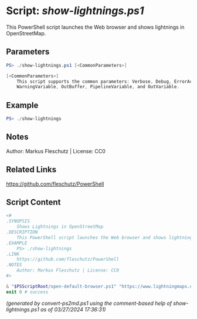 Script: *show-lightnings.ps1*
========================

This PowerShell script launches the Web browser and shows lightnings in OpenStreetMap.

Parameters
----------
```powershell
PS> ./show-lightnings.ps1 [<CommonParameters>]

[<CommonParameters>]
    This script supports the common parameters: Verbose, Debug, ErrorAction, ErrorVariable, WarningAction, 
    WarningVariable, OutBuffer, PipelineVariable, and OutVariable.
```

Example
-------
```powershell
PS> ./show-lightnings

```

Notes
-----
Author: Markus Fleschutz | License: CC0

Related Links
-------------
https://github.com/fleschutz/PowerShell

Script Content
--------------
```powershell
<#
.SYNOPSIS
	Shows Lightnings in OpenStreetMap
.DESCRIPTION
	This PowerShell script launches the Web browser and shows lightnings in OpenStreetMap.
.EXAMPLE
	PS> ./show-lightnings
.LINK
	https://github.com/fleschutz/PowerShell
.NOTES
	Author: Markus Fleschutz | License: CC0
#>

& "$PSScriptRoot/open-default-browser.ps1" "https://www.lightningmaps.org"
exit 0 # success
```

*(generated by convert-ps2md.ps1 using the comment-based help of show-lightnings.ps1 as of 03/27/2024 17:36:31)*
